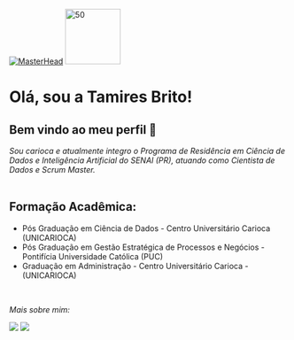 
[![MasterHead](https://vejasp.abril.com.br/wp-content/uploads/2016/11/24801_materia-hogwarts-3.jpeg?quality=70&strip=info&w=680&h=453&crop=1)](https://github.com/tamiressbrito)
<IMG SRC="https://vejasp.abril.com.br/wp-content/uploads/2016/11/24801_materia-hogwarts-3.jpeg?quality=70&strip=info&w=680&h=453&crop=1" ALT=50 WIDTH=100 HEIGHT=100>

# Olá, sou a Tamires Brito! 

## Bem vindo ao meu perfil 👋

_Sou carioca e atualmente integro o Programa de Residência em Ciência de Dados e Inteligência Artificial do SENAI (PR), atuando como Cientista de Dados e Scrum Master._ </br></br>

## Formação Acadêmica:

* Pós Graduação em Ciência de Dados - Centro Universitário Carioca (UNICARIOCA)
* Pós Graduação em Gestão Estratégica de Processos e Negócios - Pontifícia Universidade Católica (PUC) 
* Graduação em Administração - Centro Universitário Carioca - (UNICARIOCA)

</br>
 
_Mais sobre mim:_

[<img src="https://img.shields.io/badge/linkedin-%230077B5.svg?&style=for-the-badge&logo=linkedin&logoColor=white" />](https://www.linkedin.com/in/tamiresbrito/) [<img src = "https://img.shields.io/badge/instagram-%23E4405F.svg?&style=for-the-badge&logo=instagram&logoColor=white">](https://www.instagram.com/tamires_brito/)





